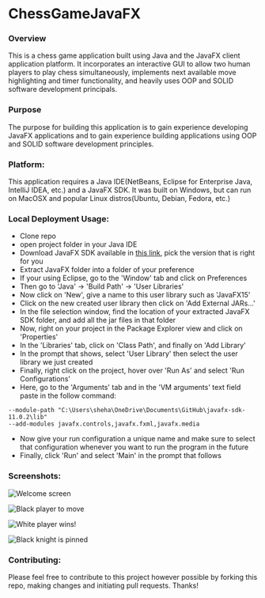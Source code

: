 # ChessGameJavaFX

### Overview 
This is a chess game application built using Java and the JavaFX client application platform. It incorporates an interactive GUI to allow two human players to play chess simultaneously, implements next available move highlighting and timer functionality, and heavily uses OOP and SOLID software development principals. 
### Purpose 
The purpose for building this application is to gain experience developing JavaFX applications and to gain experience building applications using OOP and SOLID software development principles.
### Platform: 
This application requires a Java IDE(NetBeans, Eclipse for Enterprise Java, IntelliJ IDEA, etc.) and a JavaFX SDK. It was built on Windows, but can run on MacOSX and popular Linux distros(Ubuntu, Debian, Fedora, etc.)
### Local Deployment Usage:
* Clone repo 
* open project folder in your Java IDE 
* Download JavaFX SDK available in [this link](https://gluonhq.com/products/javafx/), pick the version that is right for you 
* Extract JavaFX folder into a folder of your preference 
* If your using Eclipse, go to the 'Window' tab and click on Preferences 
* Then go to 'Java' -> 'Build Path' -> 'User Libraries' 
* Now click on 'New', give a name to this user library such as 'JavaFX15'
* Click on the new created user library then click on 'Add External JARs...'
* In the file selection window, find the location of your extracted JavaFX SDK folder, and add all the jar files in that folder 
* Now, right on your project in the Package Explorer view and click on 'Properties'
* In the 'Libraries' tab, click on 'Class Path', and finally on 'Add Library'
* In the prompt that shows, select 'User Library' then select the user library we just created 
* Finally, right click on the project, hover over 'Run As' and select 'Run Configurations' 
* Here, go to the 'Arguments' tab and in the 'VM arguments' text field paste in the follow command:
```
--module-path "C:\Users\sheha\OneDrive\Documents\GitHub\javafx-sdk-11.0.2\lib" 
--add-modules javafx.controls,javafx.fxml,javafx.media
```
* Now give your run configuration a unique name and make sure to select that configuration whenever you want to run the program in the future 
* Finally, click 'Run' and select 'Main' in the prompt that follows 

### Screenshots:
![Welcome screen](https://github.com/ShehanAT/ChessGameJavaFX/blob/master/static/screenshots/screenshot_1.png)

![Black player to move](https://github.com/ShehanAT/ChessGameJavaFX/blob/master/static/screenshots/screenshot_2.png)

![White player wins!](https://github.com/ShehanAT/ChessGameJavaFX/blob/master/static/screenshots/screenshot_3.png)

![Black knight is pinned](https://github.com/ShehanAT/ChessGameJavaFX/blob/master/static/screenshots/screenshot_4.png)

### Contributing:
Please feel free to contribute to this project however possible by forking this repo, making changes and initiating pull requests. Thanks!
